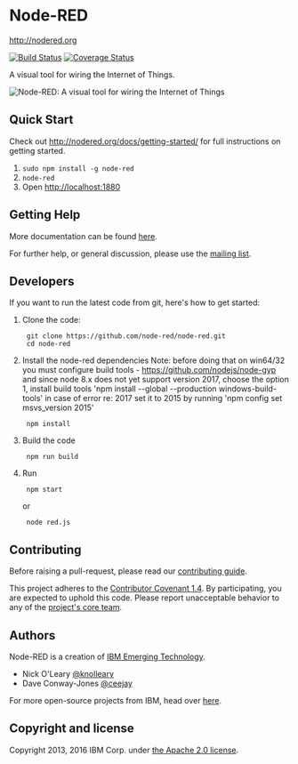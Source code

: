 # Node-RED

http://nodered.org

[![Build Status](https://travis-ci.org/node-red/node-red.svg)](https://travis-ci.org/node-red/node-red)
[![Coverage Status](https://coveralls.io/repos/node-red/node-red/badge.svg?branch=master)](https://coveralls.io/r/node-red/node-red?branch=master)

A visual tool for wiring the Internet of Things.

![Node-RED: A visual tool for wiring the Internet of Things](http://nodered.org/images/node-red-screenshot.png)

## Quick Start

Check out http://nodered.org/docs/getting-started/ for full instructions on getting
started.

1. `sudo npm install -g node-red`
2. `node-red`
3. Open <http://localhost:1880>

## Getting Help

More documentation can be found [here](http://nodered.org/docs).

For further help, or general discussion, please use the
[mailing list](https://groups.google.com/forum/#!forum/node-red).

## Developers

If you want to run the latest code from git, here's how to get started:

1. Clone the code:

        git clone https://github.com/node-red/node-red.git
        cd node-red

2. Install the node-red dependencies
Note: before doing that on win64/32 you must configure build tools - https://github.com/nodejs/node-gyp and since node 8.x does not yet support version 2017, choose the option 1, install build tools 'npm install --global --production windows-build-tools'
in case of error re: 2017 set it to 2015 by running 'npm config set msvs_version 2015'

        npm install

3. Build the code

        npm run build

4. Run

        npm start
   or

        node red.js

## Contributing

Before raising a pull-request, please read our
[contributing guide](https://github.com/node-red/node-red/blob/master/CONTRIBUTING.md).

This project adheres to the [Contributor Covenant 1.4](http://contributor-covenant.org/version/1/4/).
 By participating, you are expected to uphold this code. Please report unacceptable
 behavior to any of the [project's core team](https://github.com/orgs/node-red/teams/core).

## Authors

Node-RED is a creation of [IBM Emerging Technology](https://www.ibm.com/blogs/emerging-technology/).

* Nick O'Leary [@knolleary](http://twitter.com/knolleary)
* Dave Conway-Jones [@ceejay](http://twitter.com/ceejay)

For more open-source projects from IBM, head over [here](http://ibm.github.io).

## Copyright and license

Copyright 2013, 2016 IBM Corp. under [the Apache 2.0 license](LICENSE).
